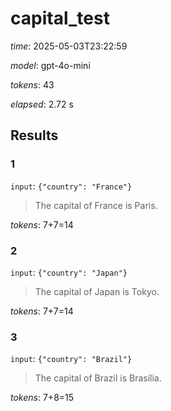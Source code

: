 # capital_test

*time*: 2025-05-03T23:22:59

*model*: gpt-4o-mini

*tokens*: 43

*elapsed*: 2.72 s

## Results

### 1

`input`: `{"country": "France"}`


> The capital of France is Paris.


*tokens*: 7+7=14

### 2

`input`: `{"country": "Japan"}`


> The capital of Japan is Tokyo.


*tokens*: 7+7=14

### 3

`input`: `{"country": "Brazil"}`


> The capital of Brazil is Brasília.


*tokens*: 7+8=15
